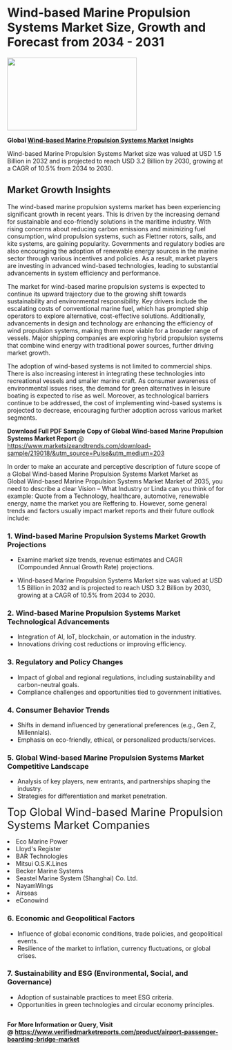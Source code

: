<H1>Wind-based Marine Propulsion Systems Market Size, Growth and Forecast from 2034 - 2031</H1><img class="aligncenter size-medium wp-image-584254" src="https://thirdeyenews.in/wp-content/uploads/2034/09/Global-Market-Research-300x168.jpeg" alt="" width="300" height="168" /><p><strong>Global&nbsp;<a href="https://www.marketsizeandtrends.com/download-sample/219018/&amp;utm_source=Pulse&amp;utm_medium=203">Wind-based Marine Propulsion Systems Market</a> Insights</strong></p><p>Wind-based Marine Propulsion Systems Market size was valued at USD 1.5 Billion in 2032 and is projected to reach USD 3.2 Billion by 2030, growing at a CAGR of 10.5% from 2034 to 2030.</p><p><h2>Market Growth Insights</h2> <p>The wind-based marine propulsion systems market has been experiencing significant growth in recent years. This is driven by the increasing demand for sustainable and eco-friendly solutions in the maritime industry. With rising concerns about reducing carbon emissions and minimizing fuel consumption, wind propulsion systems, such as Flettner rotors, sails, and kite systems, are gaining popularity. Governments and regulatory bodies are also encouraging the adoption of renewable energy sources in the marine sector through various incentives and policies. As a result, market players are investing in advanced wind-based technologies, leading to substantial advancements in system efficiency and performance.</p> <p><strong></strong></p> <p>The market for wind-based marine propulsion systems is expected to continue its upward trajectory due to the growing shift towards sustainability and environmental responsibility. Key drivers include the escalating costs of conventional marine fuel, which has prompted ship operators to explore alternative, cost-effective solutions. Additionally, advancements in design and technology are enhancing the efficiency of wind propulsion systems, making them more viable for a broader range of vessels. Major shipping companies are exploring hybrid propulsion systems that combine wind energy with traditional power sources, further driving market growth.</p> <p>The adoption of wind-based systems is not limited to commercial ships. There is also increasing interest in integrating these technologies into recreational vessels and smaller marine craft. As consumer awareness of environmental issues rises, the demand for green alternatives in leisure boating is expected to rise as well. Moreover, as technological barriers continue to be addressed, the cost of implementing wind-based systems is projected to decrease, encouraging further adoption across various market segments.</p> <p></p><p><span class=""><strong>Download Full PDF Sample Copy of Global Wind-based Marine Propulsion Systems Market Report</strong> @ <a href="https://www.marketsizeandtrends.com/download-sample/219018/&amp;utm_source=Pulse&amp;utm_medium=203" target="_blank">https://www.marketsizeandtrends.com/download-sample/219018/&amp;utm_source=Pulse&amp;utm_medium=203</a></span></p><p>In order to make an accurate and perceptive description of future scope of a Global&nbsp;Wind-based Marine Propulsion Systems Market Market as Global&nbsp;Wind-based Marine Propulsion Systems Market Market of 2035, you need to describe a clear Vision &ndash; What Industry or Linda can you think of for example: Quote from a Technology, healthcare, automotive, renewable energy, name the market you are Reffering to. However, some general trends and factors usually impact market reports and their future outlook include:</p><h3>1.&nbsp;<strong>Wind-based Marine Propulsion Systems Market Growth Projections</strong></h3><ul><li>Examine market size trends, revenue estimates and CAGR (Compounded Annual Growth Rate) projections.</li><li><p>Wind-based Marine Propulsion Systems Market size was valued at USD 1.5 Billion in 2032 and is projected to reach USD 3.2 Billion by 2030, growing at a CAGR of 10.5% from 2034 to 2030.</p></li></ul><h3>2.&nbsp;<strong>Wind-based Marine Propulsion Systems Market Technological Advancements</strong></h3><ul><li>Integration of AI, IoT, blockchain, or automation in the industry.</li><li>Innovations driving cost reductions or improving efficiency.</li></ul><h3>3.&nbsp;<strong>Regulatory and Policy Changes</strong></h3><ul><li>Impact of global and regional regulations, including sustainability and carbon-neutral goals.</li><li>Compliance challenges and opportunities tied to government initiatives.</li></ul><h3>4.&nbsp;<strong>Consumer Behavior Trends</strong></h3><ul><li>Shifts in demand influenced by generational preferences (e.g., Gen Z, Millennials).</li><li>Emphasis on eco-friendly, ethical, or personalized products/services.</li></ul><h3>5.&nbsp;<strong>Global Wind-based Marine Propulsion Systems Market Competitive Landscape</strong></h3><ul><li>Analysis of key players, new entrants, and partnerships shaping the industry.</li><li>Strategies for differentiation and market penetration.</li></ul><p data-pm-slice="1 1 []"><span style="color: inherit; font-family: inherit; font-size: 25px;">Top Global Wind-based Marine Propulsion Systems Market Companies</span></p><div class="" data-test-id=""><p><li>Eco Marine Power</li><li> Lloyd's Register</li><li> BAR Technologies</li><li> Mitsui O.S.K.Lines</li><li> Becker Marine Systems</li><li> Seastel Marine System (Shanghai) Co. Ltd.</li><li> NayamWings</li><li> Airseas</li><li> eConowind</li></p></div><h3>6.&nbsp;<strong>Economic and Geopolitical Factors</strong></h3><ul><li>Influence of global economic conditions, trade policies, and geopolitical events.</li><li>Resilience of the market to inflation, currency fluctuations, or global crises.</li></ul><h3>7.&nbsp;<strong>Sustainability and ESG (Environmental, Social, and Governance)</strong></h3><ul><li>Adoption of sustainable practices to meet ESG criteria.</li><li>Opportunities in green technologies and circular economy principles.</li></ul><h2><strong style="font-size: 14px;">For More Information or Query, Visit @&nbsp;</strong><a style="background-color: #ffffff; font-size: 14px;" href="https://www.marketsizeandtrends.com/report/wind-based-marine-propulsion-systems-market/" target="_blank">https://www.verifiedmarketreports.com/product/airport-passenger-boarding-bridge-market</a></h2>
